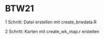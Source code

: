 # BTW21

1 Schritt:
Datei erstellen mit create_brwdata.R

2 Schritt:
Karten mit create_wk_map.r erstellen

